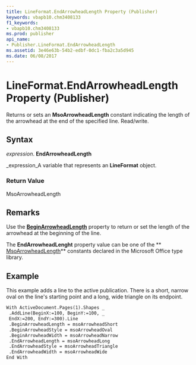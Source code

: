 ```yaml
---
title: LineFormat.EndArrowheadLength Property (Publisher)
keywords: vbapb10.chm3408133
f1_keywords:
- vbapb10.chm3408133
ms.prod: publisher
api_name:
- Publisher.LineFormat.EndArrowheadLength
ms.assetid: 3e46e63b-54b2-edbf-0dc1-fba2c3a5d945
ms.date: 06/08/2017
---
```



# LineFormat.EndArrowheadLength Property (Publisher)

Returns or sets an  **MsoArrowheadLength** constant indicating the length of the arrowhead at the end of the specified line. Read/write.


## Syntax

 _expression_. **EndArrowheadLength**

 _expression_A variable that represents an  **LineFormat** object.


### Return Value

MsoArrowheadLength


## Remarks

Use the  **[BeginArrowheadLength](Publisher.LineFormat.BeginArrowheadLength.md)** property to return or set the length of the arrowhead at the beginning of the line.

The  **EndArrowheadLenght** property value can be one of the ** [MsoArrowheadLength](http://msdn.microsoft.com/library/e39957f3-ffdd-17fe-dc60-1c3f8c5b14ce%28Office.15%29.aspx)** constants declared in the Microsoft Office type library.


## Example

This example adds a line to the active publication. There is a short, narrow oval on the line's starting point and a long, wide triangle on its endpoint.


```vb
With ActiveDocument.Pages(1).Shapes _ 
 .AddLine(BeginX:=100, BeginY:=100, _ 
 EndX:=200, EndY:=300).Line 
 .BeginArrowheadLength = msoArrowheadShort 
 .BeginArrowheadStyle = msoArrowheadOval 
 .BeginArrowheadWidth = msoArrowheadNarrow 
 .EndArrowheadLength = msoArrowheadLong 
 .EndArrowheadStyle = msoArrowheadTriangle 
 .EndArrowheadWidth = msoArrowheadWide 
End With 

```


